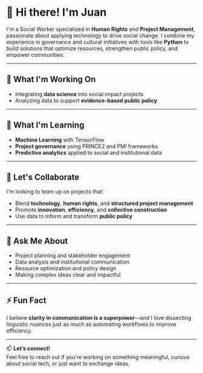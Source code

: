 # 👋 Hi there! I'm Juan

I'm a Social Worker specialized in **Human Rights** and **Project Management**, passionate about applying technology to drive social change. I combine my experience in governance and cultural initiatives with tools like **Python** to build solutions that optimize resources, strengthen public policy, and empower communities.

---

## 🚀 What I'm Working On

- Integrating **data science** into social impact projects  
- Analyzing data to support **evidence-based public policy**

---

## 🌱 What I'm Learning

- **Machine Learning** with TensorFlow  
- **Project governance** using PRINCE2 and PMI frameworks  
- **Predictive analytics** applied to social and institutional data

---

## 🤝 Let's Collaborate

I'm looking to team up on projects that:

- Blend **technology**, **human rights**, and **structured project management**  
- Promote **innovation**, **efficiency**, and **collective construction**  
- Use data to inform and transform **public policy**

---

## 💬 Ask Me About

- Project planning and stakeholder engagement  
- Data analysis and institutional communication  
- Resource optimization and policy design  
- Making complex ideas clear and impactful

---

## ⚡ Fun Fact

I believe **clarity in communication is a superpower**—and I love dissecting linguistic nuances just as much as automating workflows to improve efficiency.

---

📫 **Let’s connect!**  
Feel free to reach out if you're working on something meaningful, curious about social tech, or just want to exchange ideas.
